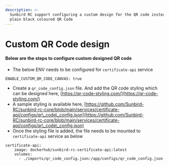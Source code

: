 ```yaml
---
description: >-
  Sunbird RC support configuring a custom design for the QR code instead of a
  plain black coloured QR Code
---
```


# Custom QR Code design

#### Below are the steps to configure custom designed QR code

* The below ENV needs to be configured for `certificate-api` service

`ENABLE_CUSTOM_QR_CODE_CANVAS: true`

* Create a `qr_code_config.json` file. And add the QR code styling which can be designed here, [https://qr-code-styling.com/](https://qr-code-styling.com/)
* A sample styling is available here, [https://github.com/Sunbird-RC/sunbird-rc-core/blob/main/services/certificate-api/configs/qr\_code\_config.json](https://github.com/Sunbird-RC/sunbird-rc-core/blob/main/services/certificate-api/configs/qr\_code\_config.json)
* Once the styling file is added, the file needs to be mounted to `certificate-api` service as below

```
certificate-api:
    image: dockerhub/sunbird-rc-certificate-api:latest
    volumes:
      - ./imports/qr_code_config.json:/app/configs/qr_code_config.json
```
